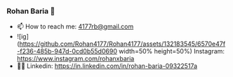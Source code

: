 ### Rohan Baria 👋
- 📫 How to reach me: 4177rb@gmail.com
- ![ig](https://github.com/Rohan4177/Rohan4177/assets/132183545/6570e47f-f236-485b-947d-0cd0b55d0690 width=50% height=50%) Instagram: https://www.instagram.com/rohanxbaria
- 👨‍💼 Linkedin: https://in.linkedin.com/in/rohan-baria-09322517a

<!--
**Rohan4177/Rohan4177** is a ✨ _special_ ✨ repository because its `README.md` (this file) appears on your GitHub profile.

Here are some ideas to get you started:

- 🔭 I’m currently working on ...
- 🌱 I’m currently learning ...
- 👯 I’m looking to collaborate on ...
- 🤔 I’m looking for help with ...
- 💬 Ask me about ...
- 😄 Pronouns: ...
- ⚡ Fun fact: ...
-->
